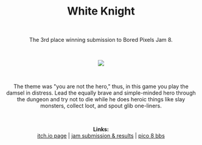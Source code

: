 <h1 align="center">White Knight</h1>
</br>
<p align="center">
    The 3rd place winning submission to Bored Pixels Jam 8.
</p>
</br>
<p align="center">
  <img src="https://img.itch.zone/aW1hZ2UvMTEzNDAyNS82NTg3MjIyLnBuZw==/347x500/VxiNBc.png"/>
</p>

</br>

<p align="center">
The theme was "you are not the hero," thus, in this game you play the damsel in distress. Lead the equally brave and simple-minded hero through the dungeon and try not to die while he does heroic things like slay monsters, collect loot, and spout glib one-liners.
</p>

</br>

<p align="center">
  <b>Links:</b><br>
  <a href="https://tllangham.itch.io/white-knight">itch.io page</a> | 
  <a href="https://itch.io/jam/bored-pixels-jam-8/rate/1134025">jam submission & results</a> | 
  <a href="https://www.lexaloffle.com/bbs/?tid=44226">pico 8 bbs</a>
  <br><br>
</p>

